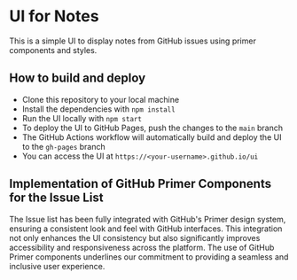 # UI for Notes

This is a simple UI to display notes from GitHub issues using primer components and styles.

## How to build and deploy

- Clone this repository to your local machine
- Install the dependencies with `npm install`
- Run the UI locally with `npm start`
- To deploy the UI to GitHub Pages, push the changes to the `main` branch
- The GitHub Actions workflow will automatically build and deploy the UI to the `gh-pages` branch
- You can access the UI at `https://<your-username>.github.io/ui`

## Implementation of GitHub Primer Components for the Issue List

The Issue list has been fully integrated with GitHub's Primer design system, ensuring a consistent look and feel with GitHub interfaces. This integration not only enhances the UI consistency but also significantly improves accessibility and responsiveness across the platform. The use of GitHub Primer components underlines our commitment to providing a seamless and inclusive user experience.
